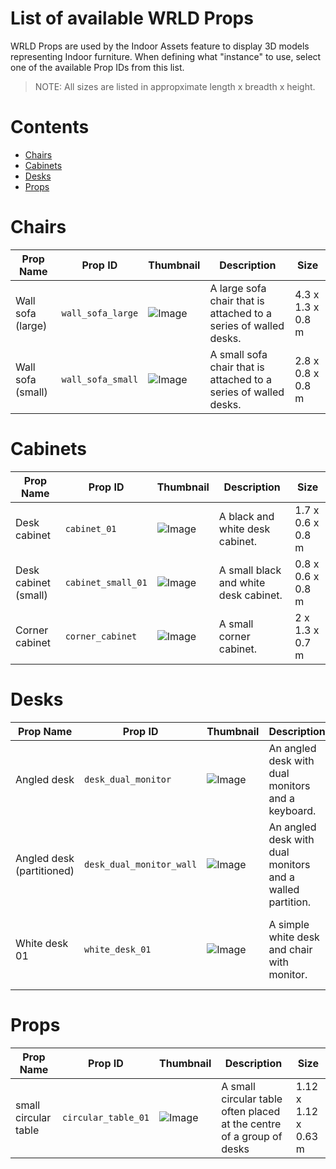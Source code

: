 List of available WRLD Props
============================

WRLD Props are used by the Indoor Assets feature to display 3D models representing Indoor furniture. When defining what "instance" to use, select one of the available Prop IDs from this list.

> NOTE: All sizes are listed in appropximate length x breadth x height.

# Contents

- [Chairs](#chairs)
- [Cabinets](#cabinets)
- [Desks](#desks)
- [Props](#props)

# Chairs

Prop Name|Prop ID|Thumbnail|Description|Size
---------|-------|---------|-----------|----
Wall sofa (large)|`wall_sofa_large`|![Image](https://webgl-cdn1.wrld3d.com/props/latest/Assets/wall_sofa_large/wall_sofa_large_thumbnail.png)|A large sofa chair that is attached to a series of walled desks.|4.3 x 1.3 x 0.8 m
Wall sofa (small)|`wall_sofa_small`|![Image](https://webgl-cdn1.wrld3d.com/props/latest/Assets/wall_sofa_small/wall_sofa_small_thumbnail.png)|A small sofa chair that is attached to a series of walled desks.|2.8 x 0.8 x 0.8 m

# Cabinets

Prop Name|Prop ID|Thumbnail|Description|Size
---------|-------|---------|-----------|----
Desk cabinet|`cabinet_01`|![Image](https://webgl-cdn1.wrld3d.com/props/latest/Assets/cabinet_01/cabinet_01_thumbnail.png)|A black and white desk cabinet.|1.7 x 0.6 x 0.8 m
Desk cabinet (small)|`cabinet_small_01`|![Image](https://webgl-cdn1.wrld3d.com/props/latest/Assets/cabinet_small_01/cabinet_small_01_thumbnail.png)|A small black and white desk cabinet.|0.8 x 0.6 x 0.8 m
Corner cabinet|`corner_cabinet`|![Image](https://webgl-cdn1.wrld3d.com/props/latest/Assets/corner_cabinet/corner_cabinet_thumbnail.png)|A small corner cabinet.|2 x 1.3 x 0.7 m

# Desks

Prop Name|Prop ID|Thumbnail|Description|Size
---------|-------|---------|-----------|----
Angled desk|`desk_dual_monitor`|![Image](https://webgl-cdn1.wrld3d.com/props/latest/Assets/desk_dual_monitors/desk_dual_monitor_thumbnail.png)|An angled desk with dual monitors and a keyboard.|3.2 x 1.7 x 1.1 m
Angled desk (partitioned)|`desk_dual_monitor_wall`|![Image](https://webgl-cdn1.wrld3d.com/props/latest/Assets/desk_dual_monitor_wall/desk_dual_monitor_wall_thumbnail.png)|An angled desk with dual monitors and a walled partition.|3.2 x 1.7 x 1.1 m
White desk 01|`white_desk_01`|![Image](https://webgl-cdn1.wrld3d.com/props/latest/Assets/white_desk_01/white_desk_01_thumbnail.png)|A simple white desk and chair with monitor.|1.85 x 0.95 x 1.1 m

# Props

Prop Name|Prop ID|Thumbnail|Description|Size
---------|-------|---------|-----------|----
small circular table|`circular_table_01`|![Image](https://webgl-cdn1.wrld3d.com/props/latest/Assets/circular_table_01/circular_table_01_thumbnail.png)|A small circular table often placed at the centre of a group of desks|1.12 x 1.12 x 0.63 m
